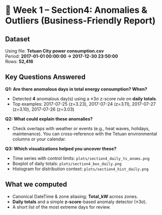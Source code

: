 # 💼 Week 1 – Section4: Anomalies & Outliers (Business-Friendly Report)

## Dataset
Using file: **Tetuan City power consumption.csv**  
Period: **2017-01-01 00:00:00 → 2017-12-30 23:50:00**  
Rows: **52,416**

## Key Questions Answered
**Q1: Are there anomalous days in total energy consumption? When?**  
- Detected **4** anomalous day(s) using a ±3σ z-score rule on **daily totals**.
- Top examples: 2017-07-25 (z=3.23), 2017-07-24 (z=3.11), 2017-07-27 (z=3.10), 2017-07-26 (z=3.03)

**Q2: What could explain these anomalies?**  
- Check overlaps with weather or events (e.g., heat waves, holidays, maintenance). You can cross-reference with the Tetuan environmental columns or your calendar.

**Q3: Which visualizations helped you uncover these?**  
- Time series with control limits: `plots/section4_daily_ts_anoms.png`  
- Boxplot of daily totals: `plots/section4_box_daily.png`  
- Histogram for distribution context: `plots/section4_hist_daily.png`

## What we computed
- Canonical DateTime & zone aliasing; **Total_kW** across zones.  
- **Daily totals** and a simple **z-score**-based anomaly detector (±3σ).  
- A short list of the most extreme days for review.
